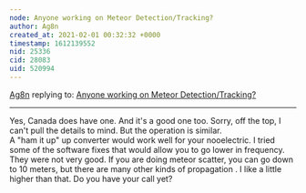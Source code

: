 ```yaml
---
node: Anyone working on Meteor Detection/Tracking?
author: Ag8n
created_at: 2021-02-01 00:32:32 +0000
timestamp: 1612139552
nid: 25336
cid: 28083
uid: 520994
---
```




[Ag8n](../profile/Ag8n) replying to: [Anyone working on Meteor Detection/Tracking?](../notes/MadTinker/12-26-2020/anyone-working-on-meteor-detection-tracking)

----
Yes, Canada does have one. And it's a good one too.  Sorry, off the top, I can't pull the details to mind.  But the operation is similar.  
A "ham it up" up converter would work well for your nooelectric.  I tried some of the software fixes that would allow you to go lower in frequency.  They were not very good.  If you are doing meteor scatter, you can go down to 10 meters, but there are many other kinds of propagation .  I like a little higher than that.  Do you have your call yet?
